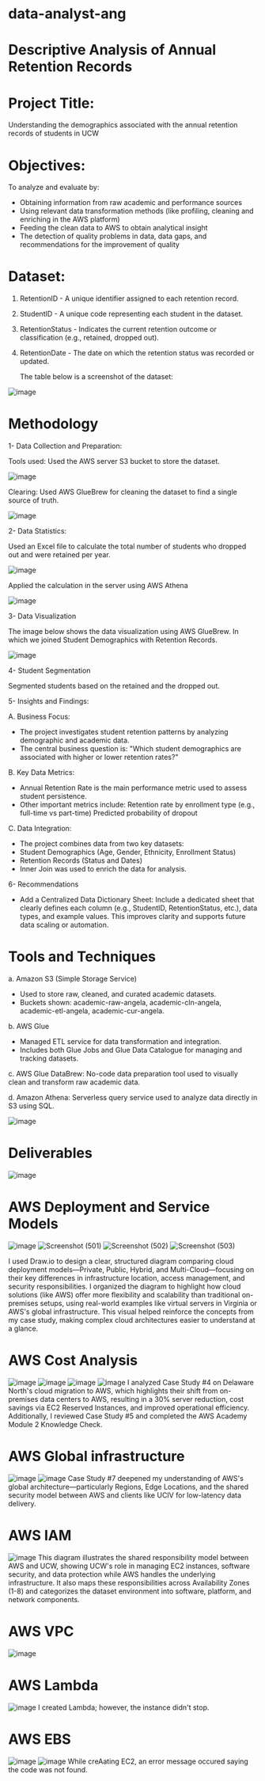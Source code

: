 # data-analyst-ang
# Descriptive Analysis of Annual Retention Records
# Project Title:
Understanding the demographics associated with the annual retention records of students in UCW
# Objectives:
To analyze and evaluate by:
- Obtaining information from raw academic and performance sources
- Using relevant data transformation methods (like profiling, cleaning and enriching in the AWS platform)
- Feeding the clean data to AWS to obtain analytical insight
- The detection of quality problems in data, data gaps, and recommendations for the improvement of quality
# Dataset:
1. RetentionID - A unique identifier assigned to each retention record.
2. StudentID - A unique code representing each student in the dataset.
3. RetentionStatus -  Indicates the current retention outcome or classification (e.g., retained, dropped out).
4. RetentionDate - The date on which the retention status was recorded or updated.

   The table below is a screenshot of the dataset:

![image](https://github.com/user-attachments/assets/35fadced-b881-4de7-9ed0-ac389d52b5ee)

# Methodology
 1-	Data Collection and Preparation:

 Tools used: Used the AWS server S3 bucket to store the dataset.

 ![image](https://github.com/user-attachments/assets/34fa2520-7be4-455f-ab02-fe343bbc2f61)

Clearing: Used AWS GlueBrew for cleaning the dataset to find a single source of truth.

 ![image](https://github.com/user-attachments/assets/3358e465-359e-4ece-8345-9d99a4c6bc22)

2- Data Statistics:

Used an Excel file to calculate the total number of students who dropped out and were retained per year.

![image](https://github.com/user-attachments/assets/aab98a2a-342b-4222-9c9c-2829fdb43a08)

Applied the calculation in the server using AWS Athena

![image](https://github.com/user-attachments/assets/33dd9b3d-f8bb-486f-aa6d-b6772843e935)

3- Data Visualization

The image below shows the data visualization using AWS GlueBrew. In which we joined Student Demographics with Retention Records.

![image](https://github.com/user-attachments/assets/519ab618-4659-4845-a6fb-504b0ca226c9)

4- Student Segmentation

Segmented students based on the retained and the dropped out.

5- Insights and Findings:

A. Business Focus:
- The project investigates student retention patterns by analyzing demographic and academic data.
- The central business question is:
"Which student demographics are associated with higher or lower retention rates?"

B. Key Data Metrics:
- Annual Retention Rate is the main performance metric used to assess student persistence.
- Other important metrics include:
   Retention rate by enrollment type (e.g., full-time vs part-time)
   Predicted probability of dropout

C. Data Integration:
- The project combines data from two key datasets:
- Student Demographics (Age, Gender, Ethnicity, Enrollment Status)
- Retention Records (Status and Dates)
- Inner Join was used to enrich the data for analysis.

6- Recommendations
- Add a Centralized Data Dictionary Sheet:
Include a dedicated sheet that clearly defines each column (e.g., StudentID, RetentionStatus, etc.), data types, and example values. This improves clarity and supports future data scaling or automation.

# Tools and Techniques

a. Amazon S3 (Simple Storage Service)
- Used to store raw, cleaned, and curated academic datasets.
- Buckets shown: academic-raw-angela, academic-cln-angela, academic-etl-angela, academic-cur-angela.

b. AWS Glue
- Managed ETL service for data transformation and integration.
- Includes both Glue Jobs and Glue Data Catalogue for managing and tracking datasets.

c. AWS Glue DataBrew: No-code data preparation tool used to visually clean and transform raw academic data.

d. Amazon Athena: Serverless query service used to analyze data directly in S3 using SQL.

![image](https://github.com/user-attachments/assets/35c06133-900c-4904-8498-5c5820209291)

# Deliverables

![image](https://github.com/user-attachments/assets/8f185421-0546-4d2b-aa8f-a81b47d7973a)

# AWS Deployment and Service Models
![image](https://github.com/user-attachments/assets/947adcca-4d30-4500-a81f-a5b4aed9c880)
![Screenshot (501)](https://github.com/user-attachments/assets/c399a875-9251-46b7-87c9-389e24131b3a)
![Screenshot (502)](https://github.com/user-attachments/assets/a04fdf11-e25f-4dbe-bbfa-1b23a01e885a)
![Screenshot (503)](https://github.com/user-attachments/assets/8fb29a8b-1078-4ca0-869e-f09942f8f13c)

I used Draw.io to design a clear, structured diagram comparing cloud deployment models—Private, Public, Hybrid, and Multi-Cloud—focusing on their key differences in infrastructure location, access management, and security responsibilities. I organized the diagram to highlight how cloud solutions (like AWS) offer more flexibility and scalability than traditional on-premises setups, using real-world examples like virtual servers in Virginia or AWS's global infrastructure. This visual helped reinforce the concepts from my case study, making complex cloud architectures easier to understand at a glance.
# AWS Cost Analysis 
![image](https://github.com/user-attachments/assets/a8268f04-e830-431e-8df7-94e51adab065)
![image](https://github.com/user-attachments/assets/a662d716-a5f9-4f28-a81d-bbb56aaaf4a8)
![image](https://github.com/user-attachments/assets/b1b90d5e-e6b1-43f4-9932-3cefd5da8d8a)
![image](https://github.com/user-attachments/assets/ff8bd495-217d-4337-877f-b52c03dfcac3)
I analyzed Case Study #4 on Delaware North's cloud migration to AWS, which highlights their shift from on-premises data centers to AWS, resulting in a 30% server reduction, cost savings via EC2 Reserved Instances, and improved operational efficiency. Additionally, I reviewed Case Study #5 and completed the AWS Academy Module 2 Knowledge Check.
# AWS Global infrastructure
![image](https://github.com/user-attachments/assets/c08e235a-8ced-4e7f-92ce-409e9a226959)
![image](https://github.com/user-attachments/assets/585b6f6b-3274-42d3-b549-b779b346f997)
Case Study #7 deepened my understanding of AWS's global architecture—particularly Regions, Edge Locations, and the shared security model between AWS and clients like UCIV for low-latency data delivery. 
# AWS IAM 
![image](https://github.com/user-attachments/assets/ab5d9469-092b-4c48-af5d-7765f2d9f110)
This diagram illustrates the shared responsibility model between AWS and UCW, showing UCW's role in managing EC2 instances, software security, and data protection while AWS handles the underlying infrastructure. It also maps these responsibilities across Availability Zones (1-8) and categorizes the dataset environment into software, platform, and network components.
# AWS VPC
![image](https://github.com/user-attachments/assets/7a1532f3-3a05-438b-8ceb-a3dff5919a75)
# AWS Lambda 
![image](https://github.com/user-attachments/assets/cebdbd78-f659-49f3-9b32-7d5f5403e6bb)
I created Lambda; however, the instance didn't stop.
# AWS EBS
![image](https://github.com/user-attachments/assets/ca538ac6-bbea-4c67-a4bf-593465feb6b4)
![image](https://github.com/user-attachments/assets/e643b49d-4937-42ae-9ada-f352aac6ebc4)
While creAating EC2, an error message occured saying the code was not found.
